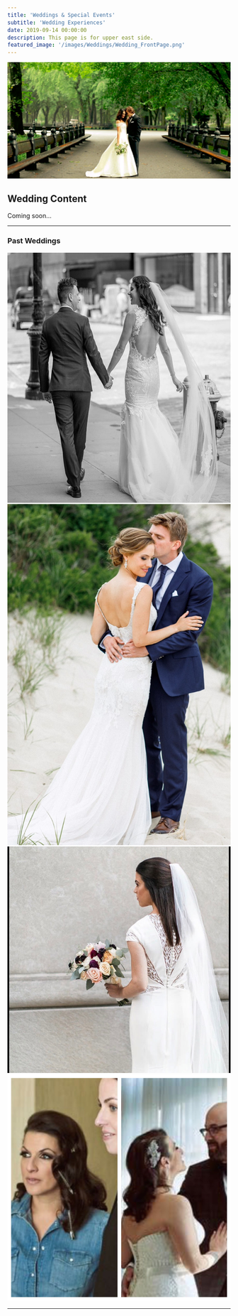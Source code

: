 ```yaml
---
title: 'Weddings & Special Events'
subtitle: 'Wedding Experiences'
date: 2019-09-14 00:00:00
description: This page is for upper east side.
featured_image: '/images/Weddings/Wedding_FrontPage.png'
---
```


![](/images/Weddings/Wedding_FrontPage.png)

## Wedding Content

Coming soon...

---

### Past Weddings



<div class="gallery" data-columns="1">
	<img src="/images/Weddings/Wedding_1.jpg" style="width:540px;height:563px;">
	<img src="/images/Weddings/Wedding_2.jpg" style="width:512px;height:768px;">
	<img src="/images/Weddings/Wedding_3.jpg" style="width:510px;height:510px;">
	<img src="/images/Weddings/Wedding_4.jpg" style="width:510px;height:510px;">
</div>

---
